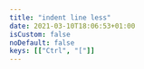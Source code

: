 ```yaml
---
title: "indent line less"
date: 2021-03-10T18:06:53+01:00
isCustom: false
noDefault: false
keys: [["Ctrl", "["]]
---
```

